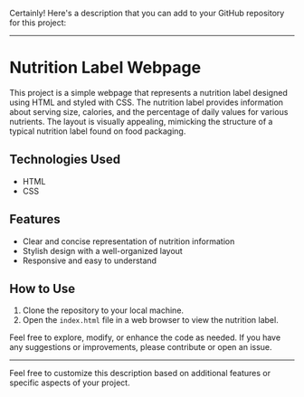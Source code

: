 Certainly! Here's a description that you can add to your GitHub repository for this project:

---

# Nutrition Label Webpage

This project is a simple webpage that represents a nutrition label designed using HTML and styled with CSS. The nutrition label provides information about serving size, calories, and the percentage of daily values for various nutrients. The layout is visually appealing, mimicking the structure of a typical nutrition label found on food packaging.

## Technologies Used

- HTML
- CSS

## Features

- Clear and concise representation of nutrition information
- Stylish design with a well-organized layout
- Responsive and easy to understand

## How to Use

1. Clone the repository to your local machine.
2. Open the `index.html` file in a web browser to view the nutrition label.

Feel free to explore, modify, or enhance the code as needed. If you have any suggestions or improvements, please contribute or open an issue.

---

Feel free to customize this description based on additional features or specific aspects of your project.
